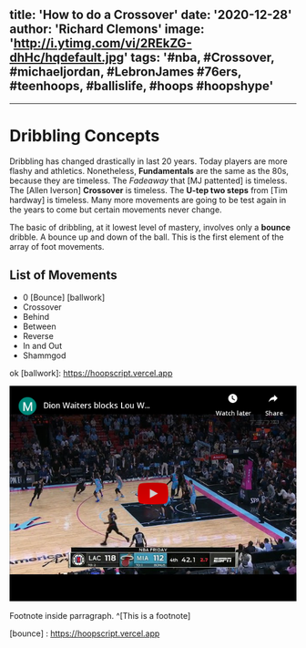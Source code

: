 title: 'How to do a Crossover'
date: '2020-12-28'
author: 'Richard Clemons'
image: 'http://i.ytimg.com/vi/2REkZG-dhHc/hqdefault.jpg'
tags: '#nba, #Crossover, #michaeljordan, #LebronJames #76ers, #teenhoops, #ballislife, #hoops #hoopshype'
---
---
# Dribbling Concepts
Dribbling has changed drastically in last 20 years. Today players are more flashy and athletics. Nonetheless, **Fundamentals** are the same as the 80s, because they are timeless. The *Fadeaway* that [MJ pattented] is timeless. The [Allen Iverson] **Crossover** is timeless. The **U-tep two steps** from [Tim hardway] is timeless. Many more movements are going to be test again in the years to come but certain movements never change.

The basic of dribbling, at it lowest level of mastery, involves only a **bounce** dribble. A bounce up and down of the ball. This is the first element of the array of foot movements.

 ##  List of Movements
 -  0 [Bounce] [ballwork]
 - Crossover
 - Behind
 - Between
 - Reverse
 - In and Out
 - Shammgod


ok
 [ballwork]:  https://hoopscript.vercel.app

 ![Dion Waiters](/dwaitersDef.png)

Footnote inside parragraph. ^[This is a footnote]

[bounce] : https://hoopscript.vercel.app